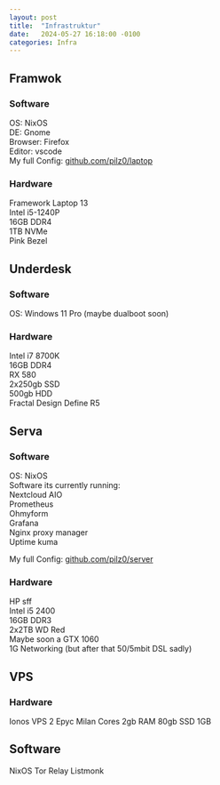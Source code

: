 ```yaml
---
layout: post
title:  "Infrastruktur"
date:   2024-05-27 16:18:00 -0100
categories: Infra
---
```

## Framwok

### Software
OS: NixOS  
DE: Gnome  
Browser: Firefox  
Editor: vscode  
My full Config: [github.com/pilz0/laptop](https://github.com/pilz0/laptop)

### Hardware
Framework Laptop 13  
Intel i5-1240P  
16GB DDR4  
1TB NVMe  
Pink Bezel  

## Underdesk

### Software
OS: Windows 11 Pro (maybe dualboot soon)

### Hardware
Intel i7 8700K  
16GB DDR4  
RX 580  
2x250gb SSD  
500gb HDD  
Fractal Design Define R5  

## Serva

### Software
OS: NixOS  
Software its currently running:  
Nextcloud AIO  
Prometheus  
Ohmyform  
Grafana  
Nginx proxy manager  
Uptime kuma  

My full Config: [github.com/pilz0/server](https://github.com/pilz0/server)

### Hardware
HP sff  
Intel i5 2400  
16GB DDR3  
2x2TB WD Red  
Maybe soon a GTX 1060  
1G Networking (but after that 50/5mbit DSL sadly)

## VPS
### Hardware

Ionos VPS
2 Epyc Milan Cores
2gb RAM
80gb SSD
1GB
## Software
NixOS
Tor Relay
Listmonk